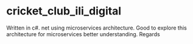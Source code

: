 # cricket_club_ili_digital
Written in c#. net using microservices architecture. Good to explore this architecture for microservices better understanding. Regards
